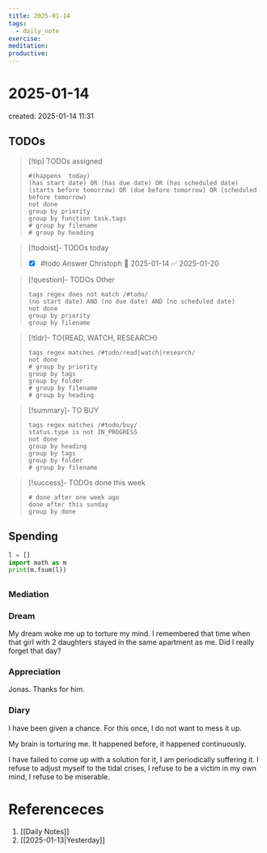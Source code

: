 ```yaml
---
title: 2025-01-14
tags:
  - daily_note
exercise: 
meditation:
productive:
---
```

# 2025-01-14
created: 2025-01-14 11:31
## TODOs
>[!tip] TODOs assigned
> ```tasks
> #(happens  today)
> (has start date) OR (has due date) OR (has scheduled date)
> (starts before tomorrow) OR (due before tomorrow) OR (scheduled before tomorrow)
> not done
> group by priority
> group by function task.tags
> # group by filename
> # group by heading
> ```

>[!todoist]- TODOs today
> - [x] #todo Answer Christoph 🛫 2025-01-14 ✅ 2025-01-20

>[!question]- TODOs Other
> ```tasks
> tags regex does not match /#todo/
> (no start date) AND (no due date) AND (no scheduled date)
> not done 
> group by priority
> group by filename
> ```

>[!tldr]- TO{READ, WATCH, RESEARCH}
> ```tasks
> tags regex matches /#todo/read|watch|research/
> not done
> # group by priority
> group by tags
> group by folder
> # group by filename
> # group by heading
> ```

> [!summary]- TO BUY
> ```tasks
> tags regex matches /#todo/buy/
> status.type is not IN_PROGRESS
> not done
> group by heading
> group by tags
> group by folder
> # group by filename
> ```

>[!success]- TODOs done this week
> ```tasks
> # done after one week ago
> done after this sunday
> group by done
>  ```

## Spending
```python
l = []
import math as m
print(m.fsum(l))
```

##

### Mediation
### Dream
My dream woke me up to torture my mind. I remembered that time when that girl with 2 daughters stayed in the same apartment as me. Did I really forget that day? 

### Appreciation
Jonas. Thanks for him.

### Diary
I have been given a chance. For this once, I do not want to mess it up. 

My brain is torturing me. It happened before, it happened continuously. 

I have failed to come up with a solution for it, I am periodically suffering it. I refuse to adjust myself to the tidal crises, I refuse to be a victim in my own mind, I refuse to be miserable.

# Referenceces
1. [[Daily Notes]]
2. [[2025-01-13|Yesterday]]